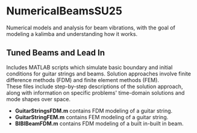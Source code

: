 # NumericalBeamsSU25
Numerical models and analysis for beam vibrations, with the goal of modeling a kalimba and understanding how it works.

## Tuned Beams and Lead In
Includes MATLAB scripts which simulate basic boundary and initial conditions for guitar strings and beams. Solution approaches involve finite difference methods (FDM) and finite element methods (FEM).  
These files include step-by-step descriptions of the solution approach, along with information on specific problems' time-domain solutions and mode shapes over space.
- **GuitarStringsFDM.m** contains FDM modeling of a guitar string.
- **GuitarStringFEM.m** contains FEM modeling of a guitar string.
- **BIBIBeamFDM.m** contains FDM modeling of a built in-built in beam.
